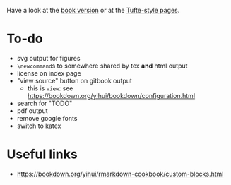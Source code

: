 Have a look at the [book version](book/) or at the [Tufte-style pages](tufte/).

# To-do

- svg output for figures
- `\newcommand`s to somewhere shared by tex **and** html output
- license on index page
- "view source" button on gitbook output
  + this is `view`: see <https://bookdown.org/yihui/bookdown/configuration.html>
- search for "TODO"
- pdf output
- remove google fonts
- switch to katex


# Useful links

- <https://bookdown.org/yihui/rmarkdown-cookbook/custom-blocks.html>
